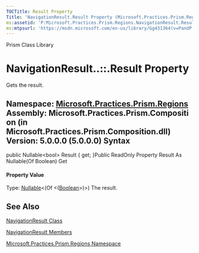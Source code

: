 ```yaml
---
TOCTitle: Result Property
Title: 'NavigationResult.Result Property (Microsoft.Practices.Prism.Regions)'
ms:assetid: 'P:Microsoft.Practices.Prism.Regions.NavigationResult.Result'
ms:mtpsurl: 'https://msdn.microsoft.com/en-us/library/Gg431364(v=PandP.50)'
---
```


Prism Class Library

NavigationResult..::.Result Property
====================================

Gets the result.

**Namespace:** [Microsoft.Practices.Prism.Regions](https://msdn.microsoft.com/n:microsoft.practices.prism.regions)
**Assembly:** Microsoft.Practices.Prism.Composition (in Microsoft.Practices.Prism.Composition.dll) Version: 5.0.0.0 (5.0.0.0)
Syntax
------

<span id="syntaxToggle"></span>public Nullable&lt;bool&gt; Result { get; }Public ReadOnly Property Result As Nullable(Of Boolean) Get
#### Property Value

Type: [Nullable](http://msdn2.microsoft.com/en-us/library/b3h38hb0)&lt;(Of &lt;([Boolean](http://msdn2.microsoft.com/en-us/library/a28wyd50)&gt;)&gt;)
The result.

See Also
--------

<span id="seeAlsoToggle"></span>
[NavigationResult Class](https://msdn.microsoft.com/t:microsoft.practices.prism.regions.navigationresult)

[NavigationResult Members](https://msdn.microsoft.com/allmembers.t:microsoft.practices.prism.regions.navigationresult)

[Microsoft.Practices.Prism.Regions Namespace](https://msdn.microsoft.com/n:microsoft.practices.prism.regions)
